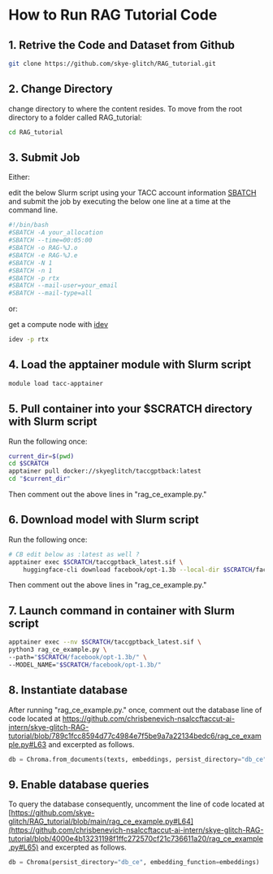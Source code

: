 # How to Run RAG Tutorial Code

## 1. Retrive the Code and Dataset from Github

```bash
git clone https://github.com/skye-glitch/RAG_tutorial.git
```
## 2. Change Directory

change directory to where the content resides. To move from the root directory to a folder called RAG_tutorial:

```bash
cd RAG_tutorial
```

## 3. Submit Job

Either: 

edit the below Slurm script using your TACC account information [SBATCH](https://tacc.github.io/TeachingWithTACC/02.running_jobs/) and submit the job by executing the below one line at a time at the command line.

```bash
#!/bin/bash
#SBATCH -A your_allocation
#SBATCH --time=00:05:00
#SBATCH -o RAG-%J.o
#SBATCH -e RAG-%J.e
#SBATCH -N 1
#SBATCH -n 1
#SBATCH -p rtx
#SBATCH --mail-user=your_email
#SBATCH --mail-type=all
```

or:

get a compute node with [idev](https://docs.tacc.utexas.edu/software/idev/) 

```bash
idev -p rtx
```

## 4. Load the apptainer module with Slurm script

```bash
module load tacc-apptainer
```

## 5. Pull container into your $SCRATCH directory with Slurm script
Run the following once:

```bash
current_dir=$(pwd)
cd $SCRATCH
apptainer pull docker://skyeglitch/taccgptback:latest
cd "$current_dir"
```
Then comment out the above lines in "rag_ce_example.py."

## 6. Download model with Slurm script
Run the following once:

```bash
# CB edit below as :latest as well ?
apptainer exec $SCRATCH/taccgptback_latest.sif \
    huggingface-cli download facebook/opt-1.3b --local-dir $SCRATCH/facebook/opt-1.3b/
```

Then comment out the above lines in "rag_ce_example.py."

## 7. Launch command in container with Slurm script

```bash
apptainer exec --nv $SCRATCH/taccgptback_latest.sif \
python3 rag_ce_example.py \
--path="$SCRATCH/facebook/opt-1.3b/" \
--MODEL_NAME="$SCRATCH/facebook/opt-1.3b/" 
```

## 8. Instantiate database

After running "rag_ce_example.py." once, comment out the database line of code located at https://github.com/chrisbenevich-nsalccftaccut-ai-intern/skye-glitch-RAG-tutorial/blob/789c1fcc8594d77c4984e7f5be9a7a22134bedc6/rag_ce_example.py#L63 and excerpted as follows. 

```python
db = Chroma.from_documents(texts, embeddings, persist_directory="db_ce")
```

## 9. Enable database queries

To query the database consequently, uncomment the line of code located at [https://github.com/skye-glitch/RAG_tutorial/blob/main/rag_ce_example.py#L64](https://github.com/chrisbenevich-nsalccftaccut-ai-intern/skye-glitch-RAG-tutorial/blob/4000e4b13231198f1ffc272570cf21c736611a20/rag_ce_example.py#L65) and excerpted as follows.

```python
db = Chroma(persist_directory="db_ce", embedding_function=embeddings)
```
